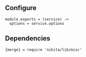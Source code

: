 

## Configure

    module.exports = (service) ->
      options = service.options

## Dependencies

    {merge} = require 'nikita/lib/misc'
